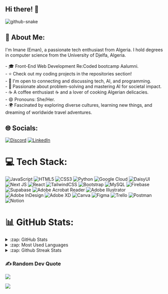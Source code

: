 ## Hi there! 👋

<picture>
  <source media="(prefers-color-scheme: dark)" srcset="github-contribution-grid-snake-dark.svg" />
  <source media="(prefers-color-scheme: light)" srcset="github-contribution-grid-snake.svg" />
  <img alt="github-snake" src="github-snake.svg" />
</picture>


## 💫 About Me:
I'm Imane (Eman), a passionate tech enthusiast from Algeria. I hold degrees in computer science from the University of Djelfa, Algeria.<br><br>- 🎓 Front-End Web Development Re:Coded bootcamp Aalumni.<br>- ⭐ Check out my coding projects in the repositories section!<br>- 💬 I'm open to connecting and discussing tech, AI, and programming.<br>- 🧩 Passionate about problem-solving and mastering AI for societal impact.<br>- ☕ A coffee enthusiast ☕️ and a lover of cooking Algerian delicacies.<br>- 😄 Pronouns: She/Her.<br>- 🌍 Fascinated by exploring diverse cultures, learning new things, and dreaming of worldwide travel adventures.


## 🌐 Socials:
[![Discord](https://img.shields.io/badge/Discord-%237289DA.svg?logo=discord&logoColor=white)](https://discord.gg/https://discord.com/channels/@me) [![LinkedIn](https://img.shields.io/badge/LinkedIn-%230077B5.svg?logo=linkedin&logoColor=white)](https://linkedin.com/in/https://www.linkedin.com/in/imene-belaid/) 

# 💻 Tech Stack:
![JavaScript](https://img.shields.io/badge/javascript-%23323330.svg?style=flat-square&logo=javascript&logoColor=%23F7DF1E) ![HTML5](https://img.shields.io/badge/html5-%23E34F26.svg?style=flat-square&logo=html5&logoColor=white) ![CSS3](https://img.shields.io/badge/css3-%231572B6.svg?style=flat-square&logo=css3&logoColor=white) ![Python](https://img.shields.io/badge/python-3670A0?style=flat-square&logo=python&logoColor=ffdd54) ![Google Cloud](https://img.shields.io/badge/GoogleCloud-%234285F4.svg?style=flat-square&logo=google-cloud&logoColor=white) ![DaisyUI](https://img.shields.io/badge/daisyui-5A0EF8?style=flat-square&logo=daisyui&logoColor=white) ![Next JS](https://img.shields.io/badge/Next-black?style=flat-square&logo=next.js&logoColor=white) ![React](https://img.shields.io/badge/react-%2320232a.svg?style=flat-square&logo=react&logoColor=%2361DAFB) ![TailwindCSS](https://img.shields.io/badge/tailwindcss-%2338B2AC.svg?style=flat-square&logo=tailwind-css&logoColor=white) ![Bootstrap](https://img.shields.io/badge/bootstrap-%238511FA.svg?style=flat-square&logo=bootstrap&logoColor=white) ![MySQL](https://img.shields.io/badge/mysql-%2300000f.svg?style=flat-square&logo=mysql&logoColor=white) ![Firebase](https://img.shields.io/badge/Firebase-039BE5?style=flat-square&logo=Firebase&logoColor=white) ![Supabase](https://img.shields.io/badge/Supabase-3ECF8E?style=flat-square&logo=supabase&logoColor=white) ![Adobe Acrobat Reader](https://img.shields.io/badge/Adobe%20Acrobat%20Reader-EC1C24.svg?style=flat-square&logo=Adobe%20Acrobat%20Reader&logoColor=white) ![Adobe Illustrator](https://img.shields.io/badge/adobe%20illustrator-%23FF9A00.svg?style=flat-square&logo=adobe%20illustrator&logoColor=white) ![Adobe InDesign](https://img.shields.io/badge/Adobe%20InDesign-49021F?style=flat-square&logo=adobeindesign&logoColor=FF3366) ![Adobe XD](https://img.shields.io/badge/Adobe%20XD-470137?style=flat-square&logo=Adobe%20XD&logoColor=#FF61F6) ![Canva](https://img.shields.io/badge/Canva-%2300C4CC.svg?style=flat-square&logo=Canva&logoColor=white) ![Figma](https://img.shields.io/badge/figma-%23F24E1E.svg?style=flat-square&logo=figma&logoColor=white) ![Trello](https://img.shields.io/badge/Trello-%23026AA7.svg?style=flat-square&logo=Trello&logoColor=white) ![Postman](https://img.shields.io/badge/Postman-FF6C37?style=flat-square&logo=postman&logoColor=white) ![Notion](https://img.shields.io/badge/Notion-%23000000.svg?style=flat-square&logo=notion&logoColor=white)
# 📊 GitHub Stats:
<details>
  <summary>:zap: GitHub Stats</summary>
  <img height="172em" alt="Eman's GitHub Stats" src="https://github-readme-stats.vercel.app/api?username=Emybel&theme=tokyonight&hide_border=false&include_all_commits=true&count_private=false"/>
</details>

<details>
  <summary>:zap: Most Used Languages</summary>
  <img height="172em" alt="Eman's GitHub Top Languages" src="https://github-readme-stats.vercel.app/api/top-langs/?username=Emybel&theme=tokyonight&hide_border=false&include_all_commits=true&count_private=false&layout=compact" />
</details>

<details>
  <summary>:zap: Github Streak Stats</summary>
  <img height="172em" alt="Eman's GitHub Streak Stats" src="https://github-readme-streak-stats.herokuapp.com/?user=Emybel&theme=tokyonight&hide_border=false" />
</details>

### ✍️ Random Dev Quote
![](https://quotes-github-readme.vercel.app/api?type=horizontal&theme=tokyonight)

[![](https://visitcount.itsvg.in/api?id=Emybel&icon=0&color=0)](https://visitcount.itsvg.in)


<!-- Proudly created with GPRM ( https://gprm.itsvg.in ) -->
